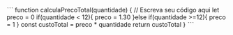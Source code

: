 ˋˋˋ
function calculaPrecoTotal(quantidade) {
  // Escreva seu código aqui
  let preco = 0
  if(quantidade < 12){
    preco = 1.30
  }else if(quantidade >=12){
    preco = 1
  }
  const custoTotal = preco * quantidade
  return custoTotal
}
ˋˋˋ